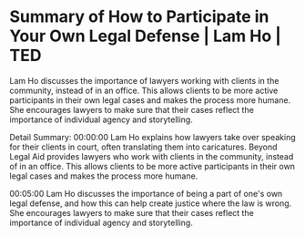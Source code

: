 # Summary of How to Participate in Your Own Legal Defense | Lam Ho | TED

Lam Ho discusses the importance of lawyers working with clients in the community, instead of in an office. This allows clients to be more active participants in their own legal cases and makes the process more humane. She encourages lawyers to make sure that their cases reflect the importance of individual agency and storytelling.

Detail Summary: 
00:00:00
Lam Ho explains how lawyers take over speaking for their clients in court, often translating them into caricatures. Beyond Legal Aid provides lawyers who work with clients in the community, instead of in an office. This allows clients to be more active participants in their own legal cases and makes the process more humane.

00:05:00
Lam Ho discusses the importance of being a part of one's own legal defense, and how this can help create justice where the law is wrong. She encourages lawyers to make sure that their cases reflect the importance of individual agency and storytelling.

